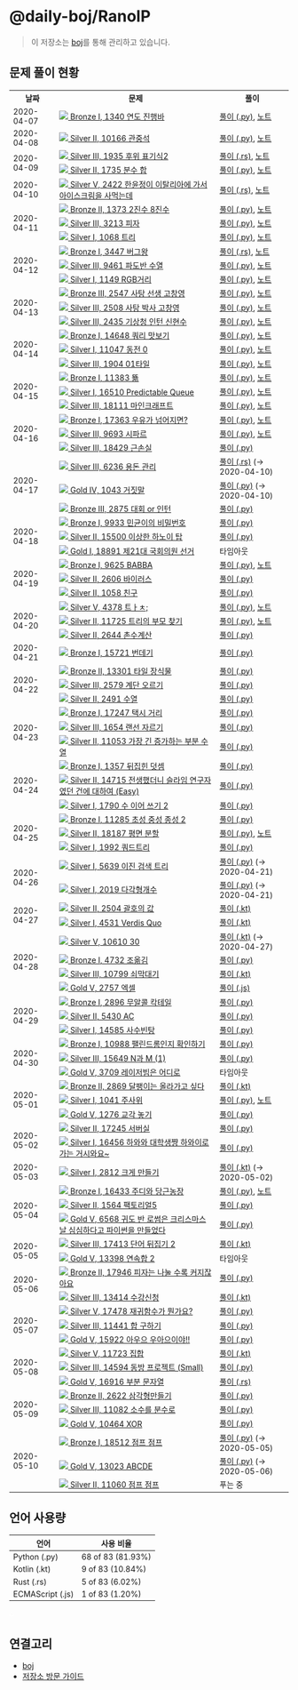 # @daily-boj/RanolP

> 이 저장소는 [boj](https://github.com/RanolP/boj)를 통해 관리하고 있습니다.

## 문제 풀이 현황



<table>
    <tr>
      <th>날짜</th>
      <th>문제</th>
      <th>풀이</th>
    </tr>
  <tr><td rowspan="1">2020-04-07</td><td>
<a href="http://noj.am/1340">
  <img src="https://static.solved.ac/tier_small/5.svg" height="16px"/>
  Bronze I, 1340 연도 진행바
</a>
</td><td><a href="./1340/solution.py">풀이 (.py)</a>, <a href="./1340/README.md">노트</a></td></tr>
<tr><td rowspan="1">2020-04-08</td><td>
<a href="http://noj.am/10166">
  <img src="https://static.solved.ac/tier_small/9.svg" height="16px"/>
  Silver II, 10166 관중석
</a>
</td><td><a href="./10166/solution.py">풀이 (.py)</a>, <a href="./10166/README.md">노트</a></td></tr>
<tr><td rowspan="2">2020-04-09</td><td>
<a href="http://noj.am/1935">
  <img src="https://static.solved.ac/tier_small/8.svg" height="16px"/>
  Silver III, 1935 후위 표기식2
</a>
</td><td><a href="./1935/solution.rs">풀이 (.rs)</a>, <a href="./1935/README.md">노트</a></td></tr>
<tr><td>
<a href="http://noj.am/1735">
  <img src="https://static.solved.ac/tier_small/9.svg" height="16px"/>
  Silver II, 1735 분수 합
</a>
</td><td><a href="./1735/solution.py">풀이 (.py)</a>, <a href="./1735/README.md">노트</a></td></tr>
<tr><td rowspan="1">2020-04-10</td><td>
<a href="http://noj.am/2422">
  <img src="https://static.solved.ac/tier_small/6.svg" height="16px"/>
  Silver V, 2422 한윤정이 이탈리아에 가서 아이스크림을 사먹는데
</a>
</td><td><a href="./2422/solution.rs">풀이 (.rs)</a>, <a href="./2422/README.md">노트</a></td></tr>
<tr><td rowspan="3">2020-04-11</td><td>
<a href="http://noj.am/1373">
  <img src="https://static.solved.ac/tier_small/4.svg" height="16px"/>
  Bronze II, 1373 2진수 8진수
</a>
</td><td><a href="./1373/solution.py">풀이 (.py)</a>, <a href="./1373/README.md">노트</a></td></tr>
<tr><td>
<a href="http://noj.am/3213">
  <img src="https://static.solved.ac/tier_small/8.svg" height="16px"/>
  Silver III, 3213 피자
</a>
</td><td><a href="./3213/solution.py">풀이 (.py)</a>, <a href="./3213/README.md">노트</a></td></tr>
<tr><td>
<a href="http://noj.am/1068">
  <img src="https://static.solved.ac/tier_small/10.svg" height="16px"/>
  Silver I, 1068 트리
</a>
</td><td><a href="./1068/solution.py">풀이 (.py)</a>, <a href="./1068/README.md">노트</a></td></tr>
<tr><td rowspan="3">2020-04-12</td><td>
<a href="http://noj.am/3447">
  <img src="https://static.solved.ac/tier_small/5.svg" height="16px"/>
  Bronze I, 3447 버그왕
</a>
</td><td><a href="./3447/solution.rs">풀이 (.rs)</a>, <a href="./3447/README.md">노트</a></td></tr>
<tr><td>
<a href="http://noj.am/9461">
  <img src="https://static.solved.ac/tier_small/8.svg" height="16px"/>
  Silver III, 9461 파도반 수열
</a>
</td><td><a href="./9461/solution.py">풀이 (.py)</a>, <a href="./9461/README.md">노트</a></td></tr>
<tr><td>
<a href="http://noj.am/1149">
  <img src="https://static.solved.ac/tier_small/10.svg" height="16px"/>
  Silver I, 1149 RGB거리
</a>
</td><td><a href="./1149/solution.py">풀이 (.py)</a>, <a href="./1149/README.md">노트</a></td></tr>
<tr><td rowspan="3">2020-04-13</td><td>
<a href="http://noj.am/2547">
  <img src="https://static.solved.ac/tier_small/3.svg" height="16px"/>
  Bronze III, 2547 사탕 선생 고창영
</a>
</td><td><a href="./2547/solution.py">풀이 (.py)</a>, <a href="./2547/README.md">노트</a></td></tr>
<tr><td>
<a href="http://noj.am/2508">
  <img src="https://static.solved.ac/tier_small/8.svg" height="16px"/>
  Silver III, 2508 사탕 박사 고창영
</a>
</td><td><a href="./2508/solution.py">풀이 (.py)</a>, <a href="./2508/README.md">노트</a></td></tr>
<tr><td>
<a href="http://noj.am/2435">
  <img src="https://static.solved.ac/tier_small/8.svg" height="16px"/>
  Silver III, 2435 기상청 인턴 신현수
</a>
</td><td><a href="./2435/solution.py">풀이 (.py)</a>, <a href="./2435/README.md">노트</a></td></tr>
<tr><td rowspan="3">2020-04-14</td><td>
<a href="http://noj.am/14648">
  <img src="https://static.solved.ac/tier_small/5.svg" height="16px"/>
  Bronze I, 14648 쿼리 맛보기
</a>
</td><td><a href="./14648/solution.py">풀이 (.py)</a>, <a href="./14648/README.md">노트</a></td></tr>
<tr><td>
<a href="http://noj.am/11047">
  <img src="https://static.solved.ac/tier_small/10.svg" height="16px"/>
  Silver I, 11047 동전 0
</a>
</td><td><a href="./11047/solution.py">풀이 (.py)</a>, <a href="./11047/README.md">노트</a></td></tr>
<tr><td>
<a href="http://noj.am/1904">
  <img src="https://static.solved.ac/tier_small/8.svg" height="16px"/>
  Silver III, 1904 01타일
</a>
</td><td><a href="./1904/solution.py">풀이 (.py)</a>, <a href="./1904/README.md">노트</a></td></tr>
<tr><td rowspan="3">2020-04-15</td><td>
<a href="http://noj.am/11383">
  <img src="https://static.solved.ac/tier_small/5.svg" height="16px"/>
  Bronze I, 11383 뚊
</a>
</td><td><a href="./11383/solution.py">풀이 (.py)</a>, <a href="./11383/README.md">노트</a></td></tr>
<tr><td>
<a href="http://noj.am/16510">
  <img src="https://static.solved.ac/tier_small/10.svg" height="16px"/>
  Silver I, 16510 Predictable Queue
</a>
</td><td><a href="./16510/solution.py">풀이 (.py)</a>, <a href="./16510/README.md">노트</a></td></tr>
<tr><td>
<a href="http://noj.am/18111">
  <img src="https://static.solved.ac/tier_small/8.svg" height="16px"/>
  Silver III, 18111 마인크래프트
</a>
</td><td><a href="./18111/solution.py">풀이 (.py)</a>, <a href="./18111/README.md">노트</a></td></tr>
<tr><td rowspan="3">2020-04-16</td><td>
<a href="http://noj.am/17363">
  <img src="https://static.solved.ac/tier_small/5.svg" height="16px"/>
  Bronze I, 17363 우유가 넘어지면?
</a>
</td><td><a href="./17363/solution.py">풀이 (.py)</a>, <a href="./17363/README.md">노트</a></td></tr>
<tr><td>
<a href="http://noj.am/9693">
  <img src="https://static.solved.ac/tier_small/8.svg" height="16px"/>
  Silver III, 9693 시파르
</a>
</td><td><a href="./9693/solution.py">풀이 (.py)</a>, <a href="./9693/README.md">노트</a></td></tr>
<tr><td>
<a href="http://noj.am/18429">
  <img src="https://static.solved.ac/tier_small/8.svg" height="16px"/>
  Silver III, 18429 근손실
</a>
</td><td><a href="./18429/solution.py">풀이 (.py)</a></td></tr>
<tr><td rowspan="3">2020-04-17</td><td>
<a href="http://noj.am/6236">
  <img src="https://static.solved.ac/tier_small/8.svg" height="16px"/>
  Silver III, 6236 용돈 관리
</a>
</td><td><a href="./6236/solution.rs">풀이 (.rs)</a> (→ 2020-04-10)</td></tr>
<tr><td>
<a href="http://noj.am/1043">
  <img src="https://static.solved.ac/tier_small/12.svg" height="16px"/>
  Gold IV, 1043 거짓말
</a>
</td><td><a href="./1043/solution.py">풀이 (.py)</a> (→ 2020-04-10)</td></tr>
<tr><td>
<a href="http://noj.am/2875">
  <img src="https://static.solved.ac/tier_small/3.svg" height="16px"/>
  Bronze III, 2875 대회 or 인턴
</a>
</td><td><a href="./2875/solution.py">풀이 (.py)</a></td></tr>
<tr><td rowspan="3">2020-04-18</td><td>
<a href="http://noj.am/9933">
  <img src="https://static.solved.ac/tier_small/5.svg" height="16px"/>
  Bronze I, 9933 민균이의 비밀번호
</a>
</td><td><a href="./9933/solution.py">풀이 (.py)</a></td></tr>
<tr><td>
<a href="http://noj.am/15500">
  <img src="https://static.solved.ac/tier_small/9.svg" height="16px"/>
  Silver II, 15500 이상한 하노이 탑
</a>
</td><td><a href="./15500/solution.py">풀이 (.py)</a></td></tr>
<tr><td>
<a href="http://noj.am/18891">
  <img src="https://static.solved.ac/tier_small/15.svg" height="16px"/>
  Gold I, 18891 제21대 국회의원 선거
</a>
</td><td>타임아웃</td></tr>
<tr><td rowspan="3">2020-04-19</td><td>
<a href="http://noj.am/9625">
  <img src="https://static.solved.ac/tier_small/5.svg" height="16px"/>
  Bronze I, 9625 BABBA
</a>
</td><td><a href="./9625/solution.py">풀이 (.py)</a>, <a href="./9625/README.md">노트</a></td></tr>
<tr><td>
<a href="http://noj.am/2606">
  <img src="https://static.solved.ac/tier_small/9.svg" height="16px"/>
  Silver II, 2606 바이러스
</a>
</td><td><a href="./2606/solution.py">풀이 (.py)</a></td></tr>
<tr><td>
<a href="http://noj.am/1058">
  <img src="https://static.solved.ac/tier_small/9.svg" height="16px"/>
  Silver II, 1058 친구
</a>
</td><td><a href="./1058/solution.py">풀이 (.py)</a></td></tr>
<tr><td rowspan="3">2020-04-20</td><td>
<a href="http://noj.am/4378">
  <img src="https://static.solved.ac/tier_small/6.svg" height="16px"/>
  Silver V, 4378 트ㅏㅊ;
</a>
</td><td><a href="./4378/solution.py">풀이 (.py)</a>, <a href="./4378/README.md">노트</a></td></tr>
<tr><td>
<a href="http://noj.am/11725">
  <img src="https://static.solved.ac/tier_small/9.svg" height="16px"/>
  Silver II, 11725 트리의 부모 찾기
</a>
</td><td><a href="./11725/solution.py">풀이 (.py)</a>, <a href="./11725/README.md">노트</a></td></tr>
<tr><td>
<a href="http://noj.am/2644">
  <img src="https://static.solved.ac/tier_small/9.svg" height="16px"/>
  Silver II, 2644 촌수계산
</a>
</td><td><a href="./2644/solution.py">풀이 (.py)</a></td></tr>
<tr><td rowspan="1">2020-04-21</td><td>
<a href="http://noj.am/15721">
  <img src="https://static.solved.ac/tier_small/5.svg" height="16px"/>
  Bronze I, 15721 번데기
</a>
</td><td><a href="./15721/solution.py">풀이 (.py)</a></td></tr>
<tr><td rowspan="3">2020-04-22</td><td>
<a href="http://noj.am/13301">
  <img src="https://static.solved.ac/tier_small/4.svg" height="16px"/>
  Bronze II, 13301 타일 장식물
</a>
</td><td><a href="./13301/solution.py">풀이 (.py)</a></td></tr>
<tr><td>
<a href="http://noj.am/2579">
  <img src="https://static.solved.ac/tier_small/8.svg" height="16px"/>
  Silver III, 2579 계단 오르기
</a>
</td><td><a href="./2579/solution.py">풀이 (.py)</a></td></tr>
<tr><td>
<a href="http://noj.am/2491">
  <img src="https://static.solved.ac/tier_small/9.svg" height="16px"/>
  Silver II, 2491 수열
</a>
</td><td><a href="./2491/solution.py">풀이 (.py)</a></td></tr>
<tr><td rowspan="3">2020-04-23</td><td>
<a href="http://noj.am/17247">
  <img src="https://static.solved.ac/tier_small/5.svg" height="16px"/>
  Bronze I, 17247 택시 거리
</a>
</td><td><a href="./17247/solution.py">풀이 (.py)</a></td></tr>
<tr><td>
<a href="http://noj.am/1654">
  <img src="https://static.solved.ac/tier_small/8.svg" height="16px"/>
  Silver III, 1654 랜선 자르기
</a>
</td><td><a href="./1654/solution.py">풀이 (.py)</a></td></tr>
<tr><td>
<a href="http://noj.am/11053">
  <img src="https://static.solved.ac/tier_small/9.svg" height="16px"/>
  Silver II, 11053 가장 긴 증가하는 부분 수열
</a>
</td><td><a href="./11053/solution.py">풀이 (.py)</a></td></tr>
<tr><td rowspan="3">2020-04-24</td><td>
<a href="http://noj.am/1357">
  <img src="https://static.solved.ac/tier_small/5.svg" height="16px"/>
  Bronze I, 1357 뒤집힌 덧셈
</a>
</td><td><a href="./1357/solution.py">풀이 (.py)</a></td></tr>
<tr><td>
<a href="http://noj.am/14715">
  <img src="https://static.solved.ac/tier_small/9.svg" height="16px"/>
  Silver II, 14715 전생했더니 슬라임 연구자였던 건에 대하여 (Easy)
</a>
</td><td><a href="./14715/solution.py">풀이 (.py)</a></td></tr>
<tr><td>
<a href="http://noj.am/1790">
  <img src="https://static.solved.ac/tier_small/10.svg" height="16px"/>
  Silver I, 1790 수 이어 쓰기 2
</a>
</td><td><a href="./1790/solution.py">풀이 (.py)</a></td></tr>
<tr><td rowspan="3">2020-04-25</td><td>
<a href="http://noj.am/11285">
  <img src="https://static.solved.ac/tier_small/5.svg" height="16px"/>
  Bronze I, 11285 초성 중성 종성 2
</a>
</td><td><a href="./11285/solution.py">풀이 (.py)</a></td></tr>
<tr><td>
<a href="http://noj.am/18187">
  <img src="https://static.solved.ac/tier_small/9.svg" height="16px"/>
  Silver II, 18187 평면 분할
</a>
</td><td><a href="./18187/solution.py">풀이 (.py)</a>, <a href="./18187/README.md">노트</a></td></tr>
<tr><td>
<a href="http://noj.am/1992">
  <img src="https://static.solved.ac/tier_small/10.svg" height="16px"/>
  Silver I, 1992 쿼드트리
</a>
</td><td><a href="./1992/solution.py">풀이 (.py)</a></td></tr>
<tr><td rowspan="2">2020-04-26</td><td>
<a href="http://noj.am/5639">
  <img src="https://static.solved.ac/tier_small/10.svg" height="16px"/>
  Silver I, 5639 이진 검색 트리
</a>
</td><td><a href="./5639/solution.py">풀이 (.py)</a> (→ 2020-04-21)</td></tr>
<tr><td>
<a href="http://noj.am/2019">
  <img src="https://static.solved.ac/tier_small/10.svg" height="16px"/>
  Silver I, 2019 다각형개수
</a>
</td><td><a href="./2019/solution.py">풀이 (.py)</a> (→ 2020-04-21)</td></tr>
<tr><td rowspan="2">2020-04-27</td><td>
<a href="http://noj.am/2504">
  <img src="https://static.solved.ac/tier_small/9.svg" height="16px"/>
  Silver II, 2504 괄호의 값
</a>
</td><td><a href="./2504/solution.kt">풀이 (.kt)</a></td></tr>
<tr><td>
<a href="http://noj.am/4531">
  <img src="https://static.solved.ac/tier_small/10.svg" height="16px"/>
  Silver I, 4531 Verdis Quo
</a>
</td><td><a href="./4531/solution.kt">풀이 (.kt)</a></td></tr>
<tr><td rowspan="4">2020-04-28</td><td>
<a href="http://noj.am/10610">
  <img src="https://static.solved.ac/tier_small/6.svg" height="16px"/>
  Silver V, 10610 30
</a>
</td><td><a href="./10610/solution.kt">풀이 (.kt)</a> (→ 2020-04-27)</td></tr>
<tr><td>
<a href="http://noj.am/4732">
  <img src="https://static.solved.ac/tier_small/5.svg" height="16px"/>
  Bronze I, 4732 조옮김
</a>
</td><td><a href="./4732/solution.py">풀이 (.py)</a></td></tr>
<tr><td>
<a href="http://noj.am/10799">
  <img src="https://static.solved.ac/tier_small/8.svg" height="16px"/>
  Silver III, 10799 쇠막대기
</a>
</td><td><a href="./10799/solution.kt">풀이 (.kt)</a></td></tr>
<tr><td>
<a href="http://noj.am/2757">
  <img src="https://static.solved.ac/tier_small/11.svg" height="16px"/>
  Gold V, 2757 엑셀
</a>
</td><td><a href="./2757/solution.js">풀이 (.js)</a></td></tr>
<tr><td rowspan="3">2020-04-29</td><td>
<a href="http://noj.am/2896">
  <img src="https://static.solved.ac/tier_small/5.svg" height="16px"/>
  Bronze I, 2896 무알콜 칵테일
</a>
</td><td><a href="./2896/solution.py">풀이 (.py)</a></td></tr>
<tr><td>
<a href="http://noj.am/5430">
  <img src="https://static.solved.ac/tier_small/9.svg" height="16px"/>
  Silver II, 5430 AC
</a>
</td><td><a href="./5430/solution.py">풀이 (.py)</a></td></tr>
<tr><td>
<a href="http://noj.am/14585">
  <img src="https://static.solved.ac/tier_small/10.svg" height="16px"/>
  Silver I, 14585 사수빈탕
</a>
</td><td><a href="./14585/solution.py">풀이 (.py)</a></td></tr>
<tr><td rowspan="3">2020-04-30</td><td>
<a href="http://noj.am/10988">
  <img src="https://static.solved.ac/tier_small/5.svg" height="16px"/>
  Bronze I, 10988 팰린드롬인지 확인하기
</a>
</td><td><a href="./10988/solution.py">풀이 (.py)</a></td></tr>
<tr><td>
<a href="http://noj.am/15649">
  <img src="https://static.solved.ac/tier_small/8.svg" height="16px"/>
  Silver III, 15649 N과 M (1)
</a>
</td><td><a href="./15649/solution.py">풀이 (.py)</a></td></tr>
<tr><td>
<a href="http://noj.am/3709">
  <img src="https://static.solved.ac/tier_small/11.svg" height="16px"/>
  Gold V, 3709 레이저빔은 어디로
</a>
</td><td>타임아웃</td></tr>
<tr><td rowspan="3">2020-05-01</td><td>
<a href="http://noj.am/2869">
  <img src="https://static.solved.ac/tier_small/4.svg" height="16px"/>
  Bronze II, 2869 달팽이는 올라가고 싶다
</a>
</td><td><a href="./2869/solution.kt">풀이 (.kt)</a></td></tr>
<tr><td>
<a href="http://noj.am/1041">
  <img src="https://static.solved.ac/tier_small/10.svg" height="16px"/>
  Silver I, 1041 주사위
</a>
</td><td><a href="./1041/solution.py">풀이 (.py)</a>, <a href="./1041/README.md">노트</a></td></tr>
<tr><td>
<a href="http://noj.am/1276">
  <img src="https://static.solved.ac/tier_small/11.svg" height="16px"/>
  Gold V, 1276 교각 놓기
</a>
</td><td><a href="./1276/solution.py">풀이 (.py)</a></td></tr>
<tr><td rowspan="2">2020-05-02</td><td>
<a href="http://noj.am/17245">
  <img src="https://static.solved.ac/tier_small/9.svg" height="16px"/>
  Silver II, 17245 서버실
</a>
</td><td><a href="./17245/solution.py">풀이 (.py)</a></td></tr>
<tr><td>
<a href="http://noj.am/16456">
  <img src="https://static.solved.ac/tier_small/10.svg" height="16px"/>
  Silver I, 16456 하와와 대학생쨩 하와이로 가는 거시와요~
</a>
</td><td><a href="./16456/solution.py">풀이 (.py)</a></td></tr>
<tr><td rowspan="1">2020-05-03</td><td>
<a href="http://noj.am/2812">
  <img src="https://static.solved.ac/tier_small/10.svg" height="16px"/>
  Silver I, 2812 크게 만들기
</a>
</td><td><a href="./2812/solution.kt">풀이 (.kt)</a> (→ 2020-05-02)</td></tr>
<tr><td rowspan="3">2020-05-04</td><td>
<a href="http://noj.am/16433">
  <img src="https://static.solved.ac/tier_small/5.svg" height="16px"/>
  Bronze I, 16433 주디와 당근농장
</a>
</td><td><a href="./16433/solution.py">풀이 (.py)</a>, <a href="./16433/README.md">노트</a></td></tr>
<tr><td>
<a href="http://noj.am/1564">
  <img src="https://static.solved.ac/tier_small/9.svg" height="16px"/>
  Silver II, 1564 팩토리얼5
</a>
</td><td><a href="./1564/solution.py">풀이 (.py)</a></td></tr>
<tr><td>
<a href="http://noj.am/6568">
  <img src="https://static.solved.ac/tier_small/11.svg" height="16px"/>
  Gold V, 6568 귀도 반 로썸은 크리스마스날 심심하다고 파이썬을 만들었다
</a>
</td><td><a href="./6568/solution.py">풀이 (.py)</a></td></tr>
<tr><td rowspan="2">2020-05-05</td><td>
<a href="http://noj.am/17413">
  <img src="https://static.solved.ac/tier_small/8.svg" height="16px"/>
  Silver III, 17413 단어 뒤집기 2
</a>
</td><td><a href="./17413/solution.kt">풀이 (.kt)</a></td></tr>
<tr><td>
<a href="http://noj.am/13398">
  <img src="https://static.solved.ac/tier_small/11.svg" height="16px"/>
  Gold V, 13398 연속합 2
</a>
</td><td>타임아웃</td></tr>
<tr><td rowspan="2">2020-05-06</td><td>
<a href="http://noj.am/17946">
  <img src="https://static.solved.ac/tier_small/4.svg" height="16px"/>
  Bronze II, 17946 피자는 나눌 수록 커지잖아요
</a>
</td><td><a href="./17946/solution.py">풀이 (.py)</a></td></tr>
<tr><td>
<a href="http://noj.am/13414">
  <img src="https://static.solved.ac/tier_small/8.svg" height="16px"/>
  Silver III, 13414 수강신청
</a>
</td><td><a href="./13414/solution.kt">풀이 (.kt)</a></td></tr>
<tr><td rowspan="3">2020-05-07</td><td>
<a href="http://noj.am/17478">
  <img src="https://static.solved.ac/tier_small/6.svg" height="16px"/>
  Silver V, 17478 재귀함수가 뭔가요?
</a>
</td><td><a href="./17478/solution.py">풀이 (.py)</a></td></tr>
<tr><td>
<a href="http://noj.am/11441">
  <img src="https://static.solved.ac/tier_small/8.svg" height="16px"/>
  Silver III, 11441 합 구하기
</a>
</td><td><a href="./11441/solution.py">풀이 (.py)</a></td></tr>
<tr><td>
<a href="http://noj.am/15922">
  <img src="https://static.solved.ac/tier_small/11.svg" height="16px"/>
  Gold V, 15922 아우으 우아으이야!!
</a>
</td><td><a href="./15922/solution.py">풀이 (.py)</a></td></tr>
<tr><td rowspan="3">2020-05-08</td><td>
<a href="http://noj.am/11723">
  <img src="https://static.solved.ac/tier_small/6.svg" height="16px"/>
  Silver V, 11723 집합
</a>
</td><td><a href="./11723/solution.kt">풀이 (.kt)</a></td></tr>
<tr><td>
<a href="http://noj.am/14594">
  <img src="https://static.solved.ac/tier_small/8.svg" height="16px"/>
  Silver III, 14594 동방 프로젝트 (Small)
</a>
</td><td><a href="./14594/solution.py">풀이 (.py)</a></td></tr>
<tr><td>
<a href="http://noj.am/16916">
  <img src="https://static.solved.ac/tier_small/11.svg" height="16px"/>
  Gold V, 16916 부분 문자열
</a>
</td><td><a href="./16916/solution.rs">풀이 (.rs)</a></td></tr>
<tr><td rowspan="3">2020-05-09</td><td>
<a href="http://noj.am/2622">
  <img src="https://static.solved.ac/tier_small/4.svg" height="16px"/>
  Bronze II, 2622 삼각형만들기
</a>
</td><td><a href="./2622/solution.py">풀이 (.py)</a></td></tr>
<tr><td>
<a href="http://noj.am/11082">
  <img src="https://static.solved.ac/tier_small/8.svg" height="16px"/>
  Silver III, 11082 소수를 분수로
</a>
</td><td><a href="./11082/solution.py">풀이 (.py)</a></td></tr>
<tr><td>
<a href="http://noj.am/10464">
  <img src="https://static.solved.ac/tier_small/11.svg" height="16px"/>
  Gold V, 10464 XOR
</a>
</td><td><a href="./10464/solution.py">풀이 (.py)</a></td></tr>
<tr><td rowspan="3">2020-05-10</td><td>
<a href="http://noj.am/18512">
  <img src="https://static.solved.ac/tier_small/5.svg" height="16px"/>
  Bronze I, 18512 점프 점프
</a>
</td><td><a href="./18512/solution.py">풀이 (.py)</a> (→ 2020-05-05)</td></tr>
<tr><td>
<a href="http://noj.am/13023">
  <img src="https://static.solved.ac/tier_small/11.svg" height="16px"/>
  Gold V, 13023 ABCDE
</a>
</td><td><a href="./13023/solution.py">풀이 (.py)</a> (→ 2020-05-06)</td></tr>
<tr><td>
<a href="http://noj.am/11060">
  <img src="https://static.solved.ac/tier_small/9.svg" height="16px"/>
  Silver II, 11060 점프 점프
</a>
</td><td>푸는 중</td></tr>
  </table>



## 언어 사용량



| 언어 | 사용 비율 |
| ---- | --------- |
| Python (.py) | 68 of 83 (81.93%) |
| Kotlin (.kt) | 9 of 83 (10.84%) |
| Rust (.rs) | 5 of 83 (6.02%) |
| ECMAScript (.js) | 1 of 83 (1.20%) |

![pie-chart](./boj-public/language-usage/d8ad36ea991043eb3daf1aea3e683b2a.svg)



## 연결고리

- [boj](https://github.com/RanolP/boj)
- [저장소 방문 가이드](./Repository-Visiting-Guide.md)